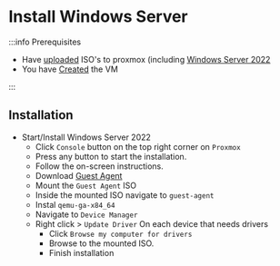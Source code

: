 # Install Windows Server

:::info Prerequisites

- Have [uploaded](./5-upload-iso.md) ISO's to proxmox (including [Windows Server 2022](https://www.microsoft.com/en-us/evalcenter/evaluate-windows-server-2022)
- You have [Created](./10-create-windows-vm.md) the VM

:::

## Installation

- Start/Install Windows Server 2022
  - Click `Console` button on the top right corner on `Proxmox`
  - Press any button to start the installation.
  - Follow the on-screen instructions.
  - Download [Guest Agent](https://fedorapeople.org/groups/virt/virtio-win/direct-downloads/latest-virtio/virtio-win.iso)
  - Mount the `Guest Agent` ISO
  - Inside the mounted ISO navigate to `guest-agent`
  - Instal `qemu-ga-x84_64`
  - Navigate to `Device Manager`
  - Right click > `Update Driver` On each device that needs drivers
    - Click `Browse my computer for drivers`
    - Browse to the mounted ISO.
    - Finish installation
